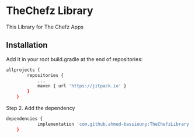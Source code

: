 # TheChefz Library
This Library for The Chefz Apps

## Installation

Add it in your root build.gradle at the end of repositories:

```bash
allprojects {
		repositories {
			...
			maven { url 'https://jitpack.io' }
		}
	}
```

Step 2. Add the dependency


```bash
dependencies {
	        implementation 'com.github.ahmed-bassiouny:TheChefzLibrary:Tag'
	}
```